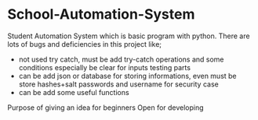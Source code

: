 # School-Automation-System

Student Automation System which is basic program with python. There are lots of bugs and deficiencies in this project like;

- not used try catch, must be add try-catch operations and some conditions especially be clear for inputs testing parts
- can be add json or database for storing informations, even must be store hashes+salt passwords and username for security case
- can be add some useful functions 

Purpose of giving an idea for beginners
Open for developing
